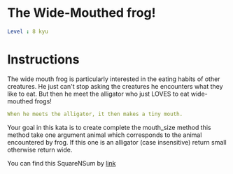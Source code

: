 # The Wide-Mouthed frog!

```yaml
Level : 8 kyu
```



# Instructions
The wide mouth frog is particularly interested in the eating habits of other creatures.
He just can't stop asking the creatures he encounters what they like to eat.
But then he meet the alligator who just LOVES to eat wide-mouthed frogs!

```yaml
When he meets the alligator, it then makes a tiny mouth.
```

Your goal in this kata is to create complete the mouth_size method this method take one argument animal which corresponds to the animal encountered by frog. If this one is an alligator (case insensitive) return small otherwise return wide.

You can find this SquareNSum by [link](https://www.codewars.com/kata/57ec8bd8f670e9a47a000f89/train/java)